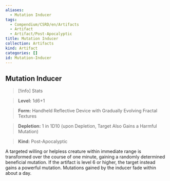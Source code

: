 ```yaml
---
aliases:
  - Mutation Inducer
tags:
  - Compendium/CSRD/en/Artifacts
  - Artifact
  - Artifact/Post-Apocalyptic
title: Mutation Inducer
collection: Artifacts
kind: Artifact
categories: []
id: Mutation-Inducer
---
```

## Mutation Inducer    
>[!info] Stats    
> **Level:** 1d6+1    
> **Form:** Handheld Reflective Device with Gradually Evolving Fractal Textures    
> **Depletion:** 1 in 1D10 (upon Depletion, Target Also Gains a Harmful Mutation)    
> **Kind:** Post-Apocalyptic  
    
A targeted willing or helpless creature within immediate range is transformed over the course of one minute, gaining a randomly determined beneficial mutation. If the artifact is level 6 or higher, the target instead gains a powerful mutation. Mutations gained by the inducer fade within about a day.
